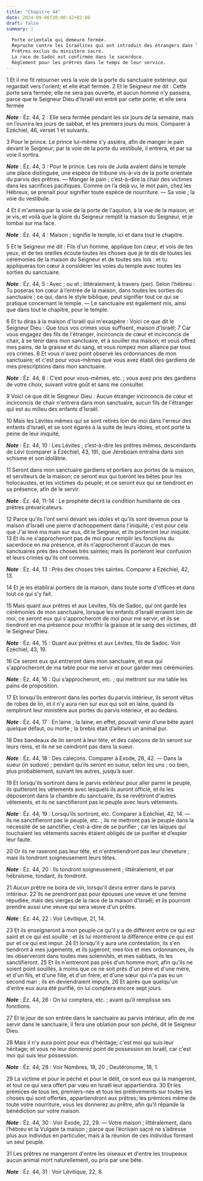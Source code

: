 ```yaml
---
title: "Chapitre 44"
date: 2024-09-06T20:00:42+02:00
draft: false
summary: |
  
  Porte orientale qui demeure fermée.
  Reproche contre les Israélites qui ont introduit des étrangers dans le temple.
  Prêtres exclus du ministère sacré.
  La race de Sadoc est confirmée dans le sacerdoce.
  Règlement pour les prêtres dans le temps de leur service.
---
```



1 Et il me fit retourner vers la voie de la porte du sanctuaire extérieur, qui regardait vers l'orient; et elle était fermée. 2 Et le Seigneur me dit : Cette porte sera fermée; elle ne sera pas ouverte, et aucun homme n'y passera, parce que le Seigneur Dieu d'Israël est entré par cette porte; et elle sera fermée

***Note*** :  Éz. 44, 2 : Elle sera fermée pendant les six jours de la semaine, mais on l’ouvrira les jours de sabbat, et les premiers jours du mois. Comparer à Ezéchiel, 46, verset 1 et suivants.

3 Pour le prince. Le prince lui-même s'y assiéra, afin de manger le pain devant le Seigneur; par la voie de la porte du vestibule, il entrera, et par sa voie il sortira.

***Note*** :  Éz. 44, 3 : Pour le prince. Les rois de Juda avaient dans le temple une place distinguée, une espèce de tribune vis-à-vis de la porte orientale du parvis des prêtres. ― Manger le pain ; c’est-à-dire la chair des victimes dans les sacrifices pacifiques. Comme on l’a déjà vu, le mot pain, chez les Hébreux, se prenait pour signifier toute espèce de nourriture. ― Sa voie ; la voie du vestibule.


4 Et il m'amena par la voie de la porte de l'aquilon, à la vue de la maison, et je vis, et voilà que la gloire du Seigneur remplit la maison du Seigneur, et je tombai sur ma face.

***Note*** :  Éz. 44, 4 : Maison ; signifie le temple, ici et dans tout le chapitre.

5 Et le Seigneur me dit : Fils d'un homme, applique ton cœur, et vois de tes yeux, et de tes oreilles écoute toutes les choses que je te dis de toutes les cérémonies de la maison du Seigneur et de toutes ses lois : et tu appliqueras ton cœur à considérer les voies du temple avec toutes les sorties du sanctuaire.

***Note*** :  Éz. 44, 5 : Avec ; ou et ; littéralement, à travers (per). Selon l’hébreu : Tu poseras ton cœur à l’entrée de la maison, dans toutes les sorties du sanctuaire ; ce qui, dans le style biblique, peut signifier tout ce qui se pratique concernant le temple. ― Le sanctuaire est également mis, ainsi que dans tout le chapitre, pour le temple.

6 Et tu diras à la maison d'Israël qui m'exaspère : Voici ce que dit le Seigneur Dieu : Que tous vos crimes vous suffisent, maison d'Israël; 7 Car vous engagez des fils de l'étranger, incirconcis de cœur et incirconcis de chair, à se tenir dans mon sanctuaire, et à souiller ma maison; et vous offrez mes pains, de la graisse et du sang, et vous rompez mon alliance par tous vos crimes. 8 Et vous n'avez point observé les ordonnances de mon sanctuaire; et c'est pour vous-mêmes que vous avez établi des gardiens de mes prescriptions dans mon sanctuaire.

***Note*** :  Éz. 44, 8 : C’est pour vous-mêmes, etc. ; vous avez pris des gardiens de votre choix, suivant votre goût et sans me consulter.

9 Voici ce que dit le Seigneur Dieu : Aucun étranger incirconcis de cœur et incirconcis de chair n'entrera dans mon sanctuaire, aucun fils de l'étranger qui est au milieu des enfants d'Israël.


10 Mais les Lévites mêmes qui se sont retirés loin de moi dans l'erreur des enfants d'Israël, et se sont égarés à la suite de leurs idoles, et ont porté la peine de leur iniquité,

***Note*** :  Éz. 44, 10 : Les Lévites ; c’est-à-dire les prêtres mêmes, descendants de Lévi (comparer à Ezéchiel, 43, 19), que Jéroboam entraîna dans son schisme et son idolâtrie.

11 Seront dans mon sanctuaire gardiens et portiers aux portes de la maison, et serviteurs de la maison; ce seront eux qui tueront les bêtes pour les holocaustes, et les victimes du peuple; et ce seront eux qui se tiendront en sa présence, afin de le servir.

***Note*** :  Éz. 44, 11-14 : Le prophète décrit la condition humiliante de ces prêtres prévaricateurs.

12 Parce qu'ils l'ont servi devant ses idoles et qu'ils sont devenus pour la maison d'Israël une pierre d'achoppement dans l'iniquité; c'est pour cela que J'ai levé ma main sur eux, dit le Seigneur, et ils porteront leur iniquité. 13 Et ils ne s'approcheront pas de moi pour remplir les fonctions du sacerdoce en ma présence, et ils n'approcheront d'aucun de mes sanctuaires près des choses très saintes; mais ils porteront leur confusion et leurs crimes qu'ils ont commis.

***Note*** :  Éz. 44, 13 : Près des choses très saintes. Comparer à Ezéchiel, 42, 13.

14 Et je les établirai portiers de la maison, dans toute sorte d'offices et dans tout ce qui s'y fait.


15 Mais quant aux prêtres et aux Lévites, fils de Sadoc, qui ont gardé les cérémonies de mon sanctuaire, lorsque les enfants d'Israël erraient loin de moi, ce seront eux qui s'approcheront de moi pour me servir; et ils se tiendront en ma présence pour m'offrir la graisse et le sang des victimes, dit le Seigneur Dieu.

***Note*** :  Éz. 44, 15 : Quant aux prêtres et aux Lévites, fils de Sadoc. Voir Ezéchiel, 43, 19.

16 Ce seront eux qui entreront dans mon sanctuaire, et eux qui s'approcheront de ma table pour me servir et pour garder mes cérémonies.

***Note*** :  Éz. 44, 16 : Qui s’approcheront, etc. ; qui mettront sur ma table les pains de proposition.


17 Et lorsqu'ils entreront dans les portes du parvis intérieur, ils seront vêtus de robes de lin, et il n'y aura rien sur eux qui soit en laine, quand ils rempliront leur ministère aux portes du parvis intérieur, et au dedans.

***Note*** :  Éz. 44, 17 : En laine ; la laine, en effet, pouvait venir d’une bête ayant quelque défaut, ou morte ; la brebis était d’ailleurs un animal pur.

18 Des bandeaux de lin seront à leur tête, et des caleçons de lin seront sur leurs reins, et ils ne se ceindront pas dans la sueur.

***Note*** :  Éz. 44, 18 : Des caleçons. Comparer à Exode, 28, 42. ― Dans la sueur (in sudore) ; pendant qu’ils seront en sueur, selon les uns ; ou bien, plus probablement, suivant les autres, jusqu’à suer.

19 Et lorsqu'ils sortiront dans le parvis extérieur pour aller parmi le peuple, ils quitteront les vêtements avec lesquels ils auront officié, et ils les déposeront dans la chambre du sanctuaire, ils se revêtiront d'autres vêtements, et ils ne sanctifieront pas le peuple avec leurs vêtements.

***Note*** :  Éz. 44, 19 : Lorsqu’ils sortiront, etc. Comparer à Ezéchiel, 42, 14. ― Ils ne sanctifieront pas le peuple, etc. ; ils ne mettront pas le peuple dans la nécessité de se sanctifier, c’est-à-dire de se purifier ; car les laïques qui touchaient les vêtements sacrés étaient obligés de se purifier et d’expier leur faute.

20 Or ils ne raseront pas leur tête, et n'entretiendront pas leur chevelure ; mais ils tondront soigneusement leurs têtes.

***Note*** :  Éz. 44, 20 : Ils tondront soigneusement ; littéralement, et par hébraïsme, tondant, ils tondront.

21 Aucun prêtre ne boira de vin, lorsqu'il devra entrer dans le parvis intérieur. 22 Ils ne prendront pas pour épouses une veuve et une femme répudiée, mais des vierges de la race de la maison d'Israël; et ils pourront prendre aussi une veuve qui sera veuve d'un prêtre.

***Note*** :  Éz. 44, 22 : Voir Lévitique, 21, 14.

23 Et ils enseigneront à mon peuple ce qu'il y a de différent entre ce qui est saint et ce qui est souillé ; et ils lui montreront la différence entre ce qui est pur et ce qui est impur. 24 Et lorsqu'il y aura une contestation, ils s'en tiendront à mes jugements, et ils jugeront; mes lois et mes ordonnances, ils les observeront dans toutes mes solennités, et mes sabbats, ils les sanctifieront. 25 Et ils n'entreront pas près d'un homme mort, afin qu'ils ne soient point souillés, à moins que ce ne soit près d'un père et d'une mère, et d'un fils, et d'une fille, et d'un frère, et d'une sœur qui n'a pas eu un second mari ; ils en deviendraient impurs. 26 Et après que quelqu'un d'entre eux aura été purifié, on lui comptera encore sept jours.

***Note*** :  Éz. 44, 26 : On lui comptera, etc. ; avant qu’il remplisse ses fonctions.

27 Et le jour de son entrée dans le sanctuaire au parvis intérieur, afin de me servir dans le sanctuaire, il fera une oblation pour son péché, dit le Seigneur Dieu.


28 Mais il n'y aura point pour eux d'héritage; c'est moi qui suis leur héritage; et vous ne leur donnerez point de possession en Israël, car c'est moi qui suis leur possession.

***Note*** :  Éz. 44, 28 : Voir Nombres, 18, 20 ; Deutéronome, 18, 1.

29 La victime et pour le péché et pour le délit, ce sont eux qui la mangeront, et tout ce qui sera offert par vœu en Israël leur appartiendra. 30 Et les prémices de tous les, premiers-nés et tous les prélèvements sur toutes les choses qui sont offertes, appartiendront aux prêtres; les prémices même de toute votre nourriture, vous les donnerez au prêtre, afin qu'il répande la bénédiction sur votre maison.

***Note*** :  Éz. 44, 30 : Voir Exode, 22, 29. ― Votre maison ; littéralement, dans l’hébreu et la Vulgate ta maison ; parce que l’écrivain sacré ne s’adresse plus aux individus en particulier, mais à la réunion de ces individus formant un seul peuple.

31 Les prêtres ne mangeront d'entre les oiseaux et d'entre les troupeaux aucun animal mort naturellement, ou pris par une bête.

***Note*** :  Éz. 44, 31 : Voir Lévitique, 22, 8.


